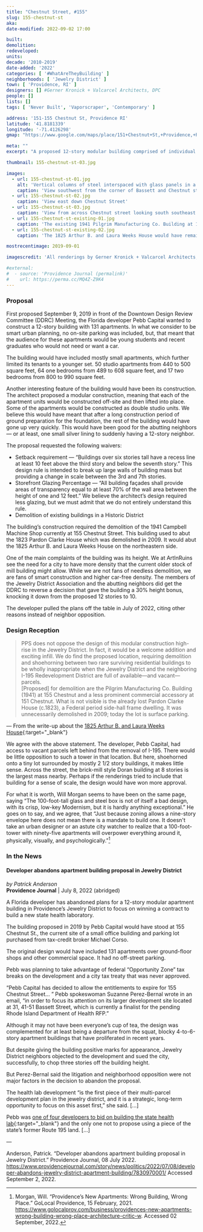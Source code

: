 ```yaml
---
title: "Chestnut Street, #155"
slug: 155-chestnut-st
aka:
date-modified: 2022-09-02 17:00

built:
demolition:
redeveloped:
units:
decade: '2010-2019'
date-added: '2022'
categories: [ '#WhatAreTheyBuilding' ]
neighborhoods: [ 'Jewelry District' ]
town: [ 'Providence, RI' ]
designers: [] #Gerner Kronick + Valcarcel Architects, DPC
people: []
lists: []
tags: [ 'Never Built', 'Vaporscraper', 'Contemporary' ]

address: '151-155 Chestnut St, Providence RI'
latitude: '41.8181339'
longitude: '-71.4126298'
gmap: "https://www.google.com/maps/place/151+Chestnut+St,+Providence,+RI+02903/@41.8181339,-71.4126298,17z/data=!3m1!4b1!4m5!3m4!1s0x89e4456b1583cf3b:0xf0272666caa1e96f!8m2!3d41.8181299!4d-71.4104411"

meta: ""
excerpt: "A proposed 12-story modular building comprised of individual apartments pre-built and stacked in place was designed but never built"

thumbnail: 155-chestnut-st-03.jpg

images:
  - url: 155-chestnut-st-01.jpg
    alt: 'Vertical columns of steel interspaced with glass panels in a repeating pattern. The ground floor was proposed to have some architectural detail, for mostly the building was raw industrial with exposed painted steel columns.'
    caption: 'View southwest from the corner of Bassett and Chestnut streets; The 1825 Arthur B. and Laura Weeks House is the 2 1/2 story brick building in the foreground.'
  - url: 155-chestnut-st-02.jpg
    caption: 'View east down Chestnut Street'
  - url: 155-chestnut-st-03.jpg
    caption: 'View from across Chestnut street looking south southeast'
  - url: 155-chestnut-st-existing-01.jpg
    caption: 'The existing 1941 Pilgrim Manufacturing Co. Building at 155 Chestnut Street. The new tower would have demolished this building and occupied the parking lot currently in view, abutting the house in the background left (southern side), and demolishing the loading dock structure to the far right.'
  - url: 155-chestnut-st-existing-02.jpg
    caption: 'The 1825 Arthur B. and Laura Weeks House would have remained, but would have abutted the new building on its western side. Presumably the greenhouse addition would have been demolished as well.'

mostrecentimage: 2019-09-01

imagescredit: 'All renderings by Gerner Kronick + Valcarcel Architects, DPC'

#external:
#  - source: 'Providence Journal (permalink)'
#    url: https://perma.cc/MQ4Z-Z9K4
---
```


### Proposal

First proposed September 9, 2019 in front of the Downtown Design Review Committee (<span class="abbr">DDRC</span>) Meeting, the Florida developer Pebb Capital wanted to construct a 12-story building with 131 apartments. In what we consider to be smart urban planning, no on-site parking was included, but, that meant that the audience for these apartments would be young students and recent graduates who would not need or want a car. 

The building would have included mostly small apartments, which further limited its tenants to a younger set. 50 studio apartments from 440 to 500 square feet, 64 one bedrooms from 489 to 608 square feet, and 17 two bedrooms from 800 to 990 square feet. 

Another interesting feature of the building would have been its construction. The architect proposed a modular construction, meaning that each of the apartment units would be constructed off-site and then lifted into place. Some of the apartments would be constructed as double studio units. We believe this would have meant that after a long construction period of ground preparation for the foundation, the rest of the building would have gone up very quickly. This would have been good for the abutting neighbors — or at least, one small silver lining to suddenly having a 12-story neighbor. 

The proposal requested the following waivers:
+ Setback requirement — “Buildings over six stories tall have a recess line at least 10 feet above the third story and below the seventh story.” This design rule is intended to break up large walls of building mass but providing a change in scale between the 3rd and 7th stories. 
+ Storefront Glazing Percentage — “All building façades shall provide areas of transparency equal to at least 70% of the
wall area between the height of one and 12 feet.” We believe the architect’s design required less glazing, but we must admit that we do not entirely understand this rule. 
+ Demolition of existing buildings in a Historic District

The building’s construction required the demolition of the 1941 Campbell Machine Shop currently at 155 Chestnut Street. This building used to abut the 1823 Pardon Clarke House which was demolished in 2009. It would abut the 1825 Arthur B. and Laura Weeks House on the northeastern side. 

One of the main complaints of the building was its height. We at ArtInRuins see the need for a city to have more density that the current older stock of mill building might allow. While we are not fans of needless demolition, we are fans of smart construction and higher car-free density. The members of the Jewelry District Association and the abutting neighbors did get the <span class="abbr">DDRC</span> to reverse a decision that gave the building a 30% height bonus, knocking it down from the proposed 12 stories to 10. 

The developer pulled the plans off the table in July of 2022, citing other reasons instead of neighbor opposition. 


### Design Reception

> PPS does not oppose the design of this modular construction high-rise in the Jewelry District. In fact, it would be a welcome addition and exciting infill. We do find the proposed location, requiring demolition and shoehorning between two rare surviving residential buildings to be wholly inappropriate when the Jewelry District and the neighboring I-195 Redevelopment District are full of available—and vacant—parcels.  
[Proposed] for demolition are the Pilgrim Manufacturing Co. Building (1941) at 155 Chestnut and a less prominent commercial accessory at 151 Chestnut. What is not visible is the already lost Pardon Clarke House (c.1823), a Federal period side-hall frame dwelling. It was unnecessarily demolished in 2009; today the lot is surface parking.

— From the write-up about the [1825 Arthur B. and Laura Weeks House](//guide.ppsri.org/property/arthur-b-and-laura-weeks-house){:target="_blank"}

We agree with the above statement. The developer, Pebb Capital, had access to vacant parcels left behind from the removal of I-195. There would be little opposition to such a tower in that location. But here, shoehorned onto a tiny lot surrounded by mostly 2 1/2 story buildings, it makes little sense. Across the street, the brick-mill style Doran building at 8 stories is the largest mass nearby. Perhaps if the renderings tried to include that building for a sense of scale, the design would have won more approval. 

For what it is worth, Will Morgan seems to have been on the same page, saying “The 100-foot-tall glass and steel box is not of itself a bad design, with its crisp, low-key Modernism, but it is hardly anything exceptional.” He goes on to say, and we agree, that “Just because zoning allows a nine-story envelope here does not mean there is a mandate to build one. It doesn't take an urban designer or an astute city watcher to realize that a 100-foot-tower with ninety-five apartments will overpower everything around it, physically, visually, and psychologically.”[^1]

[^1]: Morgan, Will. “Providence’s New Apartments: Wrong Building, Wrong Place.” GoLocal Providence, 15 February, 2021. 
https://www.golocalprov.com/business/providences-new-apartments-wrong-building-wrong-place-architecture-critic-w. Accessed 02 September, 2022. 


### In the News

#### Developer abandons apartment building proposal in Jewelry District

_by Patrick Anderson_  
**Providence Journal** | July 8, 2022 (abridged)

A Florida developer has abandoned plans for a 12-story modular apartment building in Providence’s Jewelry District to focus on winning a contract to build a new state health laboratory.

The building proposed in 2019 by Pebb Capital would have stood at 155 Chestnut St., the current site of a small office building and parking lot purchased from tax-credit broker Michael Corso. 

The original design would have included 131 apartments over ground-floor shops and other commercial space. It had no off-street parking. 

Pebb was planning to take advantage of federal “Opportunity Zone” tax breaks on the development and a city tax treaty that was never approved.

“Pebb Capital has decided to allow the entitlements to expire for 155 Chestnut Street… ” Pebb spokeswoman Suzanne Perez-Bernal wrote in an email, “in order to focus its attention on its larger development site located at 31, 41-51 Bassett Street, which is currently a finalist for the pending Rhode Island Department of Health RFP.”

Although it may not have been everyone’s cup of tea, the design was complemented for at least being a departure from the squat, blocky 4-to-6-story apartment buildings that have proliferated in recent years.

But despite giving the building positive marks for appearance, Jewelry District neighbors objected to the development and sued the city, successfully, to chop three stories off the building height. 

But Perez-Bernal said the litigation and neighborhood opposition were not major factors in the decision to abandon the proposal. 

The health lab development “is the first piece of their multi-parcel development plan in the jewelry district, and it is a strategic, long-term opportunity to focus on this asset first,” she said. […]

Pebb was [one of four developers to bid on building the state health lab](//www.providencejournal.com/story/news/politics/2022/04/07/new-ri-state-health-lab-down-possible-sites-level-3-biosafety-facility/9500482002/){:target="_blank"} and the only one not to propose using a piece of the state’s former Route 195 land. […]

— 

Anderson, Patrick. “Developer abandons apartment building proposal in Jewelry District.” Providence Journal, 08 July 2022. https://www.providencejournal.com/story/news/politics/2022/07/08/developer-abandons-jewelry-district-apartment-building/7830970001/ Accessed September 2, 2022.
